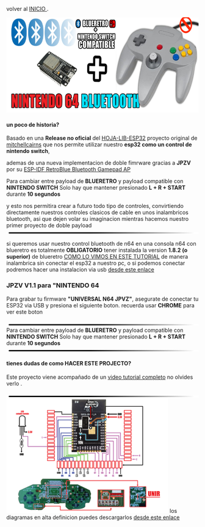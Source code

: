 
volver al [INICIO ](index.md).

<img src="imagenes/N64.png"
height="250">


#### un poco de historia?
Basado en una **Release no oficial** del [HOJA-LIB-ESP32](https://github.com/HandHeldLegend/HOJA-LIB-ESP32) proyecto original de [mitchellcairns](https://github.com/mitchellcairns) que nos permite utilizar nuestro **esp32 como un control de nintendo switch**, 

ademas de una nueva implementacion de doble fimrware gracias a **JPZV** por su [ESP-IDF RetroBlue Bluetooth Gamepad AP](https://github.com/JPZV/Blue-N64-Control-ESP32) 

Para cambiar entre payload de **BLUERETRO** y payload compatible con **NINTENDO SWITCH** Solo hay que mantener presionado **L + R + START** durante **10 segundos**

y esto nos permitira crear a futuro todo tipo de controles, convirtiendo directamente nuestros controles clasicos de cable en unos inalambricos bluetooth, asi que dejen volar su imaginacion mientras hacemos nuestro primer proyecto de doble payload
<img src="imagenes/line.png"
height="5">

si queremos usar nuestro control bluetooth de n64 en una consola n64 con blueretro es totalmente **OBLIGATORIO** tener instalada la version **1.8.2 (o superior)** de blueretro [COMO LO VIMOS EN ESTE TUTORIAL](https://youtu.be/wpAVl-TC-Xg) de manera inalambrica sin conectar el esp32 a nuestro pc, o si podemos conectar podremos hacer una instalacion via usb [desde este enlace](blueretro.md)




### JPZV V1.1 para **"NINTENDO 64** 
Para grabar tu firmware **"UNIVERSAL N64 JPVZ"**, asegurate de conectar tu ESP32 via USB y presiona el siguiente boton. recuerda usar **CHROME** para ver este boton


<script type="module" src="install-button.js?module"></script>
<esp-web-install-button manifest="firmware/firmware_build/N64-UNIVERSAL-JPZV/manifest.json"></esp-web-install-button>

<img src="imagenes/line.png"
height="5">
Para cambiar entre payload de **BLUERETRO** y payload compatible con **NINTENDO SWITCH** Solo hay que mantener presionado **L + R + START** durante **10 segundos**
<img src="imagenes/line.png"
height="5">


#### tienes dudas de como HACER ESTE PROJECTO?


Este proyecto viene acompañado de un [video tutorial completo](https://youtu.be/PrA_Gp_z_Fw) no olvides verlo .


<img src="imagenes/line.png"
height="5">
<img src="imagenes/diagrama-n64.png"
height="300">
los diagramas en alta definicion puedes descargarlos [desde este enlace](https://blogger.googleusercontent.com/img/b/R29vZ2xl/AVvXsEjYVVNazktb112lT7u4XjNIBYx66Q7ZrU1JEnDORoSN_dr5oF6VwJjzFlBq_9--vRPlnLuCCC0ZeR-Q2l0XOHA-yxPT9OLS_jmQW66kpnmaIo6EsBVNxMCNrLW_vvZOxvqQmX4dy-1L9-oVNl9p_gK25WHH4c-sWkrviOV0bqO5rNVDqb-AGMWPLQM97w/s3508/n64%20universal.png)

